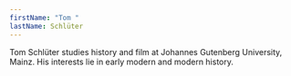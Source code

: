 ```yaml
---
firstName: "Tom "
lastName: Schlüter
---
```

Tom Schlüter studies history and film at Johannes Gutenberg University, Mainz. His interests lie in early modern and modern history.
